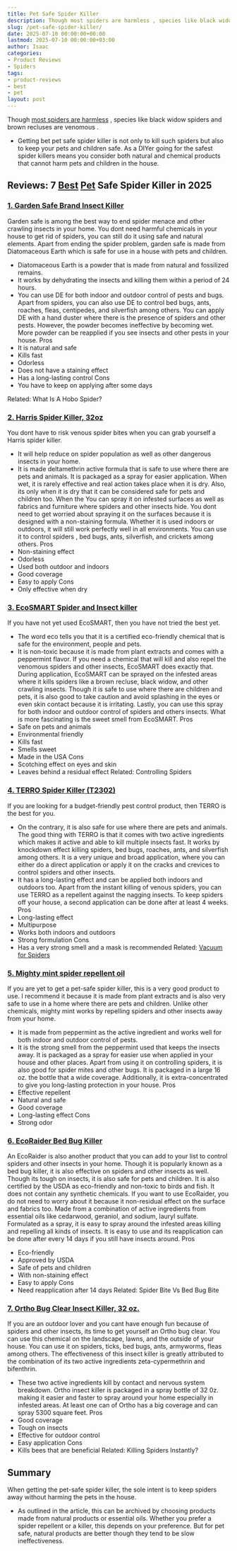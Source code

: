 ```yaml
---
title: Pet Safe Spider Killer
description: Though most spiders are harmless , species like black widow spiders and brown recluses are venomous . - Getting bet pet safe spider killer is not only to kill...
slug: /pet-safe-spider-killer/
date: 2025-07-10 00:00:00+00:00
lastmod: 2025-07-10 00:00:00+03:00
author: Isaac
categories:
- Product Reviews
- Spiders
tags:
- product-reviews
- best
- pet
layout: post
---
```

Though
[most spiders are harmless](https://my.clevelandclinic.org/health/diseases/16639-spider-bites)
, species like black widow spiders and
brown recluses are venomous
.
- Getting bet pet safe spider killer is not only to kill such spiders but also to keep your pets and children safe.
As a DIYer going for the safest spider killers means you consider both natural and chemical products that
cannot harm pets
and children in the house.
## Reviews: 7 [Best](https://pestpolicy.com/best-chipmunk-repellents/) [Pet](https://pestpolicy.com/healthy-pets-rodent-control/) Safe Spider Killer in 2025
### [1. Garden Safe Brand Insect Killer](https://www.amazon.com/dp/B00E8LBRVI/?tag=p-policy-20)
Garden safe is among the best way to end spider menace and other crawling insects in your home.
You dont need harmful chemicals in your house to get rid of spiders, you can still do it using safe and natural elements.
Apart from ending the spider problem, garden safe is made from Diatomaceous Earth which is safe for use in a house with pets and children.
- Diatomaceous Earth is a powder that is made from natural and fossilized remains.
- It works by dehydrating the insects and killing them within a period of 24 hours.
- You can use DE for both indoor and outdoor control of pests and bugs.
Apart from spiders, you can also use DE to control bed bugs, ants, roaches, fleas, centipedes, and silverfish among others.
You can apply DE with a hand duster where there is the presence of spiders and other pests.
However, the powder becomes ineffective by becoming wet. More powder can be reapplied if you see insects and other pests in your house.
Pros
- It is natural and safe
- Kills fast
- Odorless
- Does not have a staining effect
- Has a long-lasting control
Cons
- You have to keep on applying after some days

Related:
What Is A Hobo Spider?
### [2. Harris Spider Killer, 32oz](https://www.amazon.com/dp/B00E8LBRVI/?tag=p-policy-20)
You dont have to risk venous spider bites when you can grab yourself a Harris spider killer.
- It will help reduce on spider population as well as other dangerous insects in your home.
- It is made deltamethrin active formula that is safe to use where there are pets and animals.
It is packaged as a spray for easier application. When wet, it is rarely effective and real action takes place when it is dry.
Also, its only when it is dry that it can be considered safe for pets and children too. When the
You can spray it on infested surfaces as well as fabrics and furniture where spiders and other insects hide.
You dont need to get worried about spraying it on the surfaces because it is designed with a non-staining formula.
Whether it is used indoors or outdoors, it will still work perfectly well in all environments.
You can
use it to control spiders
, bed bugs, ants, silverfish, and crickets among others.
Pros
- Non-staining effect
- Odorless
- Used both outdoor and indoors
- Good coverage
- Easy to apply
Cons
- Only effective when dry
### [3. EcoSMART Spider and Insect killer](https://www.amazon.com/dp/B00E8LBRVI/?tag=p-policy-20)
If you have not yet used EcoSMART, then you have not tried the best yet.
- The word eco tells you that it is a certified eco-friendly chemical that is safe for the environment, people and pets.
- It is non-toxic because it is made from plant extracts and comes with a peppermint flavor.
If you need a chemical that will kill and also repel the venomous spiders and other insects, EcoSMART does exactly that.
During application, EcoSMART can be sprayed on the infested areas where it kills spiders like a brown recluse, black widow, and other crawling insects.
Though it is safe to use where there are children and pets, it is also good to take caution and avoid splashing in the eyes or even skin contact because it is irritating.
Lastly, you can use this spray for both indoor and outdoor control of spiders and others insects. What is more fascinating is the sweet smell from EcoSMART.
Pros
- Safe on pets and animals
- Environmental friendly
- Kills fast
- Smells sweet
- Made in the USA
Cons
- Scotching effect on eyes and skin
- Leaves behind a residual effect
Related:
Controlling Spiders
### [4. TERRO Spider Killer (T2302)](https://www.amazon.com/dp/B00E8LBRVI/?tag=p-policy-20)
If you are looking for a budget-friendly pest control product, then TERRO is the best for you.
- On the contrary, it is also safe for use where there are pets and animals.
The good thing with TERRO is that it comes with two active ingredients which makes it active and able to kill multiple insects fast.
It works by knockdown effect killing spiders, bed bugs, roaches, ants, and silverfish among others.
It is a very unique and broad application, where you can either do a direct application or apply it on the cracks and crevices to control spiders and other insects.
- It has a long-lasting effect and can be applied both indoors and outdoors too.
Apart from the instant killing of venous spiders, you can use TERRO as a repellent against the nagging insects. To keep spiders off your house, a second application can be done after at least 4 weeks.
Pros
- Long-lasting effect
- Multipurpose
- Works both indoors and outdoors
- Strong formulation
Cons
- Has a very strong smell and a mask is recommended
Related:
[Vacuum for Spiders](https://pestpolicy.com/best-vacuum-for-spiders/)
### [5. Mighty mint spider repellent oil](https://www.amazon.com/dp/B00E8LBRVI/?tag=p-policy-20)
If you are yet to get a pet-safe spider killer, this is a very good product to use.
I recommend it because it is made from plant extracts and is also very safe to use in a home where there are pets and children.
Unlike other chemicals, mighty mint works by repelling spiders and other insects away from your home.
- It is made from peppermint as the active ingredient and works well for both indoor and outdoor control of pests.
- It is the strong smell from the peppermint used that keeps the insects away.
It is packaged as a spray for easier use when applied in your house and other places. Apart from using it on controlling spiders, it is also good for spider mites and other bugs.
It is packaged in a large 16 oz. the bottle that a wide coverage. Additionally, it is extra-concentrated to give you long-lasting protection in your house.
Pros
- Effective repellent
- Natural and safe
- Good coverage
- Long-lasting effect
Cons
- Strong odor
### [6. EcoRaider Bed Bug Killer](https://www.amazon.com/dp/B00E8LBRVI/?tag=p-policy-20)
An EcoRaider is also another product that you can add to your list to control spiders and other insects in your home.
Though it is popularly known as a bed bug killer, it is also effective on spiders and other insects as well.
Though its tough on insects, it is also safe for pets and children. It is also certified by the USDA as eco-friendly and non-toxic to birds and fish. It does not contain any synthetic chemicals.
If you want to use EcoRaider, you do not need to worry about it because it non-residual effect on the surface and fabrics too.
Made from a combination of active ingredients from essential oils like cedarwood, geraniol, and sodium, lauryl sulfate.
Formulated as a spray, it is easy to spray around the infested areas killing and repelling all kinds of insects.
It is easy to use and its reapplication can be done after every 14 days if you still have insects around.
Pros
- Eco-friendly
- Approved by USDA
- Safe of pets and children
- With non-staining effect
- Easy to apply
Cons
- Need reapplication after 14 days
Related:
Spider Bite Vs Bed Bug Bite
### [7. Ortho Bug Clear Insect Killer, 32 oz.](https://www.amazon.com/dp/B00E8LBRVI/?tag=p-policy-20)
If you are an outdoor lover and you cant have enough fun because of spiders and other insects, its time to get yourself an Ortho bug clear.
You can use this chemical on the landscape, lawns, and the outside of your house. You can use it on spiders, ticks, bed bugs, ants, armyworms, fleas among others.
The effectiveness of this insect killer is greatly attributed to the combination of its two active ingredients zeta-cypermethrin and bifenthrin.
- These two active ingredients kill by contact and nervous system breakdown.
Ortho insect killer is packaged in a spray bottle of 32 0z. making it easier and faster to spray around your home especially in infested areas.
At least one can of Ortho has a big coverage and can spray 5300 square feet.
Pros
- Good coverage
- Tough on insects
- Effective for outdoor control
- Easy application
Cons
- Kills bees that are beneficial
Related:
Killing Spiders Instantly?
## Summary
When getting the pet-safe spider killer, the sole intent is to keep spiders away without harming the pets in the house.
- As outlined in the article, this can be archived by choosing products made from natural products or essential oils.
Whether you prefer a spider repellent or a killer, this depends on your preference. But for pet safe, natural products are better though they tend to be slow ineffectiveness.
